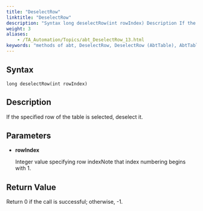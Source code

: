 ```yaml
--- 
title: "DeselectRow"
linktitle: "DeselectRow"
description: "Syntax long deselectRow(int rowIndex) Description If the specified row of the table is selected, deselect it. Parameters rowIndex Integer value specifying row index Note that index numbering begins ..."
weight: 3
aliases: 
    - /TA_Automation/Topics/abt_DeselectRow_13.html
keywords: "methods of abt, DeselectRow, DeselectRow (AbtTable), AbtTable, deselectrow, abttable deselectrow, deselect specified row"
---
```


## Syntax

`long deselectRow(int rowIndex)`

## Description  

If the specified row of the table is selected, deselect it.

## Parameters  

-   **rowIndex**

    Integer value specifying row indexNote that index numbering begins with 1.


## Return Value  

Return 0 if the call is successful; otherwise, -1.




